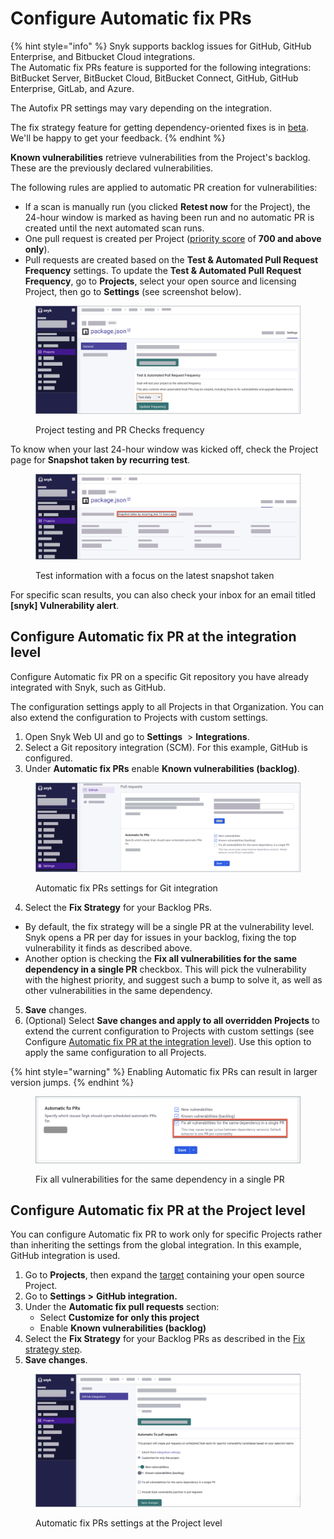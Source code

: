 # Configure Automatic fix PRs

{% hint style="info" %}
Snyk supports backlog issues for GitHub, GitHub Enterprise, and Bitbucket Cloud integrations.\
The Automatic fix PRs feature is supported for the following integrations: BitBucket Server, BitBucket Cloud, BitBucket Connect, GitHub, GitHub Enterprise, GitLab, and Azure.&#x20;



The Autofix PR settings may vary depending on the integration.



The fix strategy feature for getting dependency-oriented fixes is in [beta](../../../more-info/snyk-feature-release-process.md). We'll be happy to get your feedback.
{% endhint %}

**Known vulnerabilities** retrieve vulnerabilities from the Project's backlog. These are the previously declared vulnerabilities.

The following rules are applied to automatic PR creation for vulnerabilities:

* If a scan is manually run (you clicked **Retest now** for the Project), the 24-hour window is marked as having been run and no automatic PR is created until the next automated scan runs.
* One pull request is created per Project ([priority score](../../../manage-issues/prioritizing-issues/priority-score.md) of **700 and above only**).
* Pull requests are created based on the **Test & Automated Pull Request Frequency** settings. To update the **Test & Automated Pull Request Frequency**, go to **Projects**, select your open source and licensing Project, then go to **Settings** (see screenshot below).

<figure><img src="../../../.gitbook/assets/Project testing and PR Checks frequency (1).png" alt="Project testing and PR Checks frequency."><figcaption><p>Project testing and PR Checks frequency</p></figcaption></figure>

To know when your last 24-hour window was kicked off, check the Project page for **Snapshot taken by recurring test**.&#x20;

<figure><img src="../../../.gitbook/assets/Test information with a focus on the latest snapshot taken.png" alt="Test information with focus on the latest snapshot taken."><figcaption><p>Test information with a focus on the latest snapshot taken</p></figcaption></figure>

For specific scan results, you can also check your inbox for an email titled **\[snyk] Vulnerability alert**.

## Configure Automatic fix PR at the integration level

Configure Automatic fix PR on a specific Git repository you have already integrated with Snyk, such as GitHub.

The configuration settings apply to all Projects in that Organization. You can also extend the configuration to Projects with custom settings.

1. Open Snyk Web UI and go to **Settings** <img src="../../../.gitbook/assets/cog_icon.png" alt="" data-size="line"> > **Integrations**.
2. Select a Git repository integration (SCM). For this example, GitHub is configured.
3. Under **Automatic fix PRs** enable **Known vulnerabilities (backlog)**.

<figure><img src="../../../.gitbook/assets/Automatic fix PRs settings for Git integration.png" alt="Automatic fix PRs settings for Git integration."><figcaption><p>Automatic fix PRs settings for Git integration</p></figcaption></figure>

4. Select the **Fix Strategy** for your Backlog PRs.

* By default, the fix strategy will be a single PR at the vulnerability level. Snyk opens a PR per day for issues in your backlog, fixing the top vulnerability it finds as described above.
* Another option is checking the **Fix all vulnerabilities for the same dependency in a single PR** checkbox. This will pick the vulnerability with the highest priority, and suggest such a bump to solve it, as well as other vulnerabilities in the same dependency.

5. **Save** changes.
6. (Optional) Select **Save changes and apply to all overridden Projects** to extend the current configuration to Projects with custom settings (see Configure [Automatic fix PR at the integration level](fix-pull-requests-for-known-vulnerabilities-backlog.md#configure-automatic-fix-pr-at-the-project-level)). Use this option to apply the same configuration to all Projects.

{% hint style="warning" %}
Enabling Automatic fix PRs can result in larger version jumps.
{% endhint %}

<figure><img src="../../../.gitbook/assets/Fix all vulnerabilities for the same dependency in a single PR.png" alt="Fix all vulnerabilities for the same dependency in a single PR."><figcaption><p>Fix all vulnerabilities for the same dependency in a single PR</p></figcaption></figure>

## Configure Automatic fix PR at the Project level

You can configure Automatic fix PR to work only for specific Projects rather than inheriting the settings from the global integration. In this example, GitHub integration is used.

1. Go to **Projects**, then expand the [target](../../../snyk-admin/snyk-projects/#target) containing your open source Project.
2. Go to **Settings >** **GitHub integration.**
3. Under the **Automatic fix pull requests** section:
   * Select **Customize for only this project**
   * Enable **Known vulnerabilities (backlog)**
4. Select the **Fix Strategy** for your Backlog PRs as described in the [Fix strategy step](fix-pull-requests-for-known-vulnerabilities-backlog.md#configure-automatic-fix-pr-at-the-integration-level).
5. **Save changes**.

<figure><img src="../../../.gitbook/assets/Automatic fix PRs settings at the Project level.png" alt="Automatic fix PRs settings at the Project level."><figcaption><p>Automatic fix PRs settings at the Project level</p></figcaption></figure>


